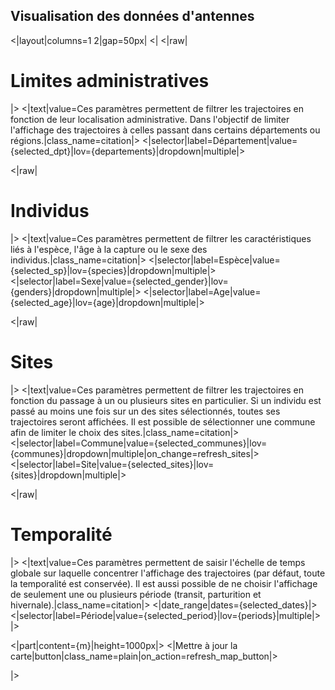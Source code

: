 ## Visualisation des données d'antennes

<|layout|columns=1 2|gap=50px|
<|
<|raw|
<div class="titre-container">
    <h1 class="titre-modern">Limites administratives</h1>
    <div class="ligne-soulignement"></div>
</div>
|>
<|text|value=Ces paramètres permettent de filtrer les trajectoires en fonction de leur localisation administrative. Dans l'objectif de limiter l'affichage des trajectoires à celles passant dans certains départements ou régions.|class_name=citation|>
<|selector|label=Département|value={selected_dpt}|lov={departements}|dropdown|multiple|>

<|raw|
<div class="titre-container">
    <h1 class="titre-modern">Individus</h1>
    <div class="ligne-soulignement"></div>
</div>
|>
<|text|value=Ces paramètres permettent de filtrer les caractéristiques liés à l'espèce, l'âge à la capture ou le sexe des individus.|class_name=citation|>
<|selector|label=Espèce|value={selected_sp}|lov={species}|dropdown|multiple|>
<|selector|label=Sexe|value={selected_gender}|lov={genders}|dropdown|multiple|>
<|selector|label=Age|value={selected_age}|lov={age}|dropdown|multiple|>

<|raw|
<div class="titre-container">
    <h1 class="titre-modern">Sites</h1>
    <div class="ligne-soulignement"></div>
</div>
|>
<|text|value=Ces paramètres permettent de filtrer les trajectoires en fonction du passage à un ou plusieurs sites en particulier. Si un individu est passé au moins une fois sur un des sites sélectionnés, toutes ses trajectoires seront affichées. Il est possible de sélectionner une commune afin de limiter le choix des sites.|class_name=citation|>
<|selector|label=Commune|value={selected_communes}|lov={communes}|dropdown|multiple|on_change=refresh_sites|>
<|selector|label=Site|value={selected_sites}|lov={sites}|dropdown|multiple|>

<|raw|
<div class="titre-container">
    <h1 class="titre-modern">Temporalité</h1>
    <div class="ligne-soulignement"></div>
</div>
|>
<|text|value=Ces paramètres permettent de saisir l'échelle de temps globale sur laquelle concentrer l'affichage des trajectoires (par défaut, toute la temporalité est conservée). Il est aussi possible de ne choisir l'affichage de seulement une ou plusieurs période (transit, parturition et hivernale).|class_name=citation|>
<|date_range|dates={selected_dates}|>
<|selector|label=Période|value={selected_period}|lov={periods}|multiple|>
|>

<|part|content={m}|height=1000px|>
<|Mettre à jour la carte|button|class_name=plain|on_action=refresh_map_button|>

|>
